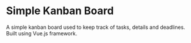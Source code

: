 # Simple Kanban Board

A simple kanban board used to keep track of tasks, details and deadlines. Built using Vue.js framework.
